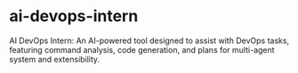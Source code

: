 # ai-devops-intern
AI DevOps Intern: An AI-powered tool designed to assist with DevOps tasks, featuring command analysis, code generation, and plans for multi-agent system and extensibility.
